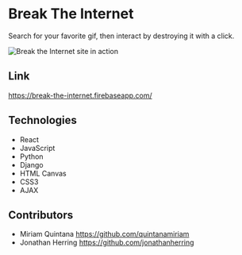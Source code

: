 # Break The Internet
Search for your favorite gif, then interact by destroying it with a click.

![Break the Internet site in action](https://github.com/jonathanherring/break-the-internet-front/blob/master/breaktheinternet.gif)

## Link
https://break-the-internet.firebaseapp.com/

## Technologies
* React
* JavaScript
* Python
* Django
* HTML Canvas
* CSS3
* AJAX


## Contributors
* Miriam Quintana https://github.com/quintanamiriam
* Jonathan Herring https://github.com/jonathanherring



